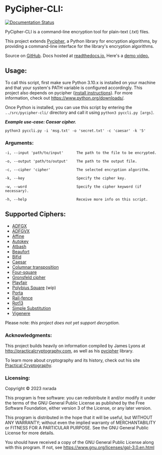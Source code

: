 
# PyCipher-CLI:
[![Documentation Status](https://readthedocs.org/projects/pycipher-cli/badge/?version=latest)](https://pycipher-cli.readthedocs.io/en/latest/?badge=latest)

PyCipher-CLI is a command-line encryption tool for plain-text (.txt) files.

This project extends [Pycipher](https://github.com/jameslyons/pycipher), a Python library for encryption algorithms, by 
providing a command-line interface for the library's encryption algorithms. 

Source on [GitHub](https://github.com/nxrada/pycipher-cli). Docs hosted at [readthedocs.io.](https://pycipher-cli.readthedocs.io/en/master/) Here's a [demo video.]()

## Usage:
To call this script, first make sure Python 3.10.x is installed on your machine and that your system's PATH variable is 
configured accordingly. This project also depends on pycipher ([install instructions](http://practicalcryptography.com/miscellaneous/pycipher/installing-pycipher/)). For more information, check out <https://www.python.org/downloads/>. 

Once Python is installed, you can use this script by entering the ```../src/pycipher-cli/``` directory and call it using ```python3 pyccli.py [args]```.

***Example use-case: Caesar cipher.***
```
python3 pyccli.py -i 'msg.txt' -o 'secret.txt' -c 'caesar' -k '5'
```

### Arguments:
```
-i, --input 'path/to/input'      The path to the file to be encrypted. 

-o, --output 'path/to/output'    The path to the output file.
    
-c, --cipher 'cipher'            The selected encryption algorithm.
   
-k, --key                        Specify the cipher key. 

-w, --word                       Specify the cipher keyword (if necessary).
    
-h, --help                       Receive more info on this script. 
```


## Supported Ciphers:
* [ADFGX](http://practicalcryptography.com/ciphers/adfgx-cipher/)
* [ADFGVX](http://practicalcryptography.com/ciphers/adfgvx-cipher/) 
* [Affine](http://practicalcryptography.com/ciphers/affine-cipher/)
* [Autokey](http://practicalcryptography.com/ciphers/autokey-cipher/)
* [Atbash](http://practicalcryptography.com/ciphers/atbash-cipher-cipher/)
* [Beaufort](http://practicalcryptography.com/ciphers/beaufort-cipher/)
* [Bifid](http://practicalcryptography.com/ciphers/bifid-cipher/)
* [Caesar](http://practicalcryptography.com/ciphers/caesar-cipher/)
* [Columnar transposition](http://practicalcryptography.com/ciphers/columnar-transposition-cipher/)
* [Four-square](http://practicalcryptography.com/ciphers/four-square-cipher/)
* [Gronsfeld cipher](http://practicalcryptography.com/ciphers/classical-era/vigenere-gronsfeld-and-autokey/#variants)
* [Playfair](http://practicalcryptography.com/ciphers/classical-era/playfair/)
* [Polybius Square](http://practicalcryptography.com/ciphers/classical-era/polybius-square/) (wip)
* [Porta](http://practicalcryptography.com/ciphers/classical-era/porta/)
* [Rail-fence](http://practicalcryptography.com/ciphers/classical-era/rail-fence/)
* [Rot13](http://practicalcryptography.com/ciphers/classical-era/rot13/)
* [Simple Substitution](http://practicalcryptography.com/ciphers/classical-era/simple-substitution/)
* [Vigenere](http://practicalcryptography.com/ciphers/classical-era/vigenere-gronsfeld-and-autokey/)

Please note: *this project does not yet support decryption.*

### Acknowledgments:
This project builds heavily on information compiled by James Lyons at http://practicalcryptography.com, as well as his [pycipher](https://github.com/jameslyons/pycipher) library.

To learn more about cryptography and its history, check out his site [Practical Cryptography](http://practicalcryptography.com). 

### Licensing:
Copyright &copy; 2023 nxrada

This program is free software: you can redistribute it and/or modify it under the terms of the GNU General Public License as published by the Free Software Foundation, either version 3 of the License, or any later version.
    
This program is distributed in the hope that it will be useful, but WITHOUT ANY WARRANTY; without even the implied warranty of MERCHANTABILITY or FITNESS FOR A PARTICULAR PURPOSE. See the GNU General Public License for more details.

You should have received a copy of the GNU General Public License along with this program. If not, see <https://www.gnu.org/licenses/gpl-3.0.en.html>
